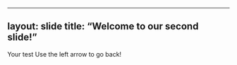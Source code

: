 --------------
layout: slide
title: “Welcome to our second slide!”
--------------
Your test
Use the left arrow to go back!
